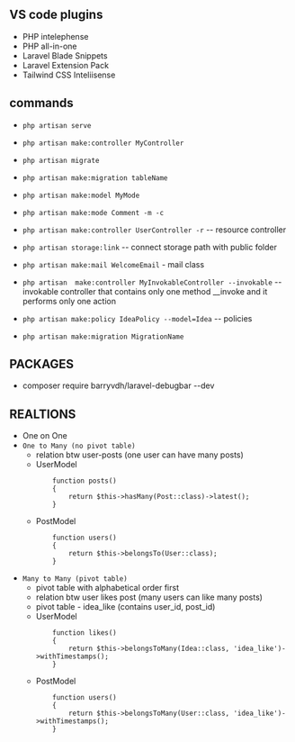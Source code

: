 ## VS code plugins
- PHP intelephense
- PHP all-in-one
- Laravel Blade Snippets
- Laravel Extension Pack
- Tailwind CSS Inteliisense

## commands

- `php artisan serve`
- `php artisan make:controller MyController`
- `php artisan migrate`
- `php artisan make:migration tableName`
- `php artisan make:model MyMode`
- `php artisan make:mode Comment -m -c` 
- `php artisan make:controller UserController -r` -- resource controller
- `php artisan storage:link` -- connect storage path with public folder
- `php artisan make:mail WelcomeEmail` - mail class
- `php artisan  make:controller MyInvokableController --invokable` -- invokable controller that contains only one method __invoke and it performs only one action
- `php artisan make:policy IdeaPolicy --model=Idea` -- policies

- `php artisan make:migration MigrationName`

## PACKAGES

- composer require barryvdh/laravel-debugbar --dev

## REALTIONS
- One on One
- `One to Many (no pivot table)`
    - relation btw user-posts (one user can have many posts)
    - UserModel
        ```
            function posts()
            {
                return $this->hasMany(Post::class)->latest();
            }
        ```
    - PostModel
        ```
            function users()
            {
                return $this->belongsTo(User::class);
            }
        ```
- `Many to Many (pivot table)`
    - pivot table with alphabetical order first
    - relation btw user likes post (many users can like many posts)
    - pivot table - idea_like (contains user_id, post_id)
    - UserModel
        ```
            function likes()
            {
                return $this->belongsToMany(Idea::class, 'idea_like')->withTimestamps();
            }
        ```
    - PostModel
        ```
            function users()
            {
                return $this->belongsToMany(User::class, 'idea_like')->withTimestamps();
            }
        ```